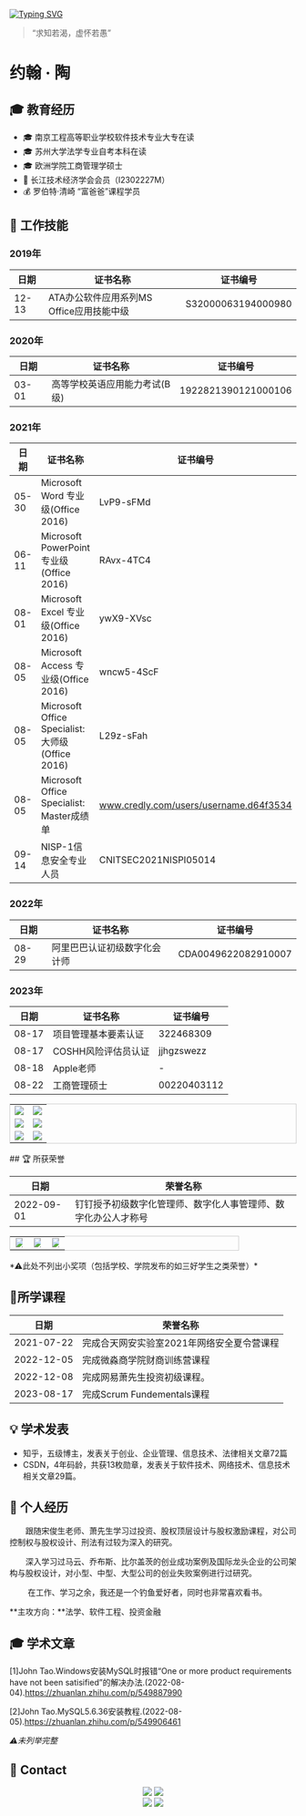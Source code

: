 <a href="https://git.io/typing-svg"><img src="https://readme-typing-svg.demolab.com?font=Fira+Code&pause=1000&color=2168F7&center=%E7%9C%9F&vCenter=%E7%9C%9F&multiline=true&repeat=%E7%9C%9F&width=788&height=88&lines=Hi%EF%BC%81%F0%9F%91%8B%F0%9F%91%8B%F0%9F%91%8B+I'm+draper-crypto.;I+want+to+change+the+future+through+artificial+intelligence.;Create+epoch-making+products." alt="Typing SVG" /></a>

> “求知若渴，虚怀若愚”

# 约翰 · 陶

## 🎓 教育经历

- 🎓 南京工程高等职业学校软件技术专业大专在读
- 🎓 苏州大学法学专业自考本科在读
- 🎓 欧洲学院工商管理学硕士
- 🔭 长江技术经济学会会员（I2302227M）
- 💰 罗伯特·清崎 “富爸爸”课程学员

## 💼 工作技能

### 2019年

| 日期  | 证书名称                                 | 证书编号           |
| ----- | ---------------------------------------- | ------------------ |
| 12-13 | ATA办公软件应用系列MS Office应用技能中级 | S32000063194000980 |

### 2020年

| 日期       | 证书名称                                         | 证书编号                               |
| ---- | ---- | ---- |
| 03-01 | 高等学校英语应用能力考试(B级)                    | 1922821390121000106                    |

### 2021年

| 日期  | 证书名称                                         | 证书编号                               |
| ----- | ------------------------------------------------ | -------------------------------------- |
| 05-30 | Microsoft Word 专业级(Office 2016)               | LvP9-sFMd                              |
| 06-11 | Microsoft PowerPoint 专业级(Office 2016)         | RAvx-4TC4                              |
| 08-01 | Microsoft Excel 专业级(Office 2016)              | ywX9-XVsc                              |
| 08-05 | Microsoft Access 专业级(Office 2016)             | wncw5-4ScF                             |
| 08-05 | Microsoft Office Specialist: 大师级(Office 2016) | L29z-sFah                              |
| 08-05 | Microsoft Office Specialist: Master成绩单        | www.credly.com/users/username.d64f3534 |
| 09-14 | NISP-1信息安全专业人员                           | CNITSEC2021NISPⅠ05014                  |

### 2022年

| 日期       | 证书名称                                 | 证书编号            |
| ---------- | ---------------------------------------- | ------------------- |
| 08-29 | 阿里巴巴认证初级数字化会计师             | CDA0049622082910007 |

### 2023年

| 日期  | 证书名称             | 证书编号    |
| ----- | -------------------- | ----------- |
| 08-17 | 项目管理基本要素认证 | 322468309   |
| 08-17 | COSHH风险评估员认证  | jjhgzswezz  |
| 08-18 | Apple老师            | -           |
| 08-22 | 工商管理硕士         | 00220403112 |


<table style="border: 1px solid #ccc; width: 100%;" align="center">
    <tr>
        <td style="width: 50%; text-align: center;"><img src="https://typora-img-1301299232.cos.ap-shanghai.myqcloud.com/img/202308261355288.png" style="max-width: 100%; height: auto;"></td>
        <td style="width: 50%; text-align: center;"><img src="https://typora-img-1301299232.cos.ap-shanghai.myqcloud.com/img/202308261410215.PNG" style="max-width: 100%; height: auto;"></td>
    </tr>
    <tr>
        <td style="width: 50%; text-align: center;"><img src="https://typora-img-1301299232.cos.ap-shanghai.myqcloud.com/img/202308261405222.jpg" style="max-width: 100%; height: auto;"></td>
        <td style="width: 50%; text-align: center;"><img src="https://typora-img-1301299232.cos.ap-shanghai.myqcloud.com/img/202308261358739.png" style="max-width: 100%; height: auto;"></td>
    </tr>
    <tr>
        <td style="width: 50%; text-align: center;"><img src="https://typora-img-1301299232.cos.ap-shanghai.myqcloud.com/img/202308261412227.PNG" style="max-width: 100%; height: auto;"></td>
        <td style="width: 50%; text-align: center;"><img src="https://typora-img-1301299232.cos.ap-shanghai.myqcloud.com/img/202308261415955.jpg" style="max-width: 100%; height: auto;"></td>
    </tr>
</table>
## 🏆 所获荣誉

| 日期       | 荣誉名称                                                     |
| ---------- | ------------------------------------------------------------ |
| 2022-09-01 | 钉钉授予初级数字化管理师、数字化人事管理师、数字化办公人才称号 |

<table style="border: 1px solid #ccc; width: 80%;" align="center">
    <tr>
        <td style="width: 33.33%; text-align: center;"><img src="https://typora-img-1301299232.cos.ap-shanghai.myqcloud.com/img/202308262029780.PNG" style="max-width: 80%; height: auto;"></td>
        <td style="width: 33.33%; text-align: center;"><img src="https://typora-img-1301299232.cos.ap-shanghai.myqcloud.com/img/202308262029975.PNG" style="max-width: 80%; height: auto;"></td>
        <td style="width: 33.33%; text-align: center;"><img src="https://typora-img-1301299232.cos.ap-shanghai.myqcloud.com/img/202308262030965.PNG" style="max-width: 80%; height: auto;"></td>
    </tr>
</table>
*⚠此处不列出小奖项（包括学校、学院发布的如三好学生之类荣誉）*

## 📙所学课程

| 日期       | 荣誉名称                                   |
| ---------- | ------------------------------------------ |
| 2021-07-22 | 完成合天网安实验室2021年网络安全夏令营课程 |
| 2022-12-05 | 完成微淼商学院财商训练营课程               |
| 2022-12-08 | 完成网易萧先生投资初级课程。               |
| 2023-08-17 | 完成Scrum Fundementals课程                 |

## 💡 学术发表

- 知乎，五级博主，发表关于创业、企业管理、信息技术、法律相关文章72篇
- CSDN，4年码龄，共获13枚勋章，发表关于软件技术、网络技术、信息技术相关文章29篇。 

## 🚀 个人经历

&emsp;&emsp;跟随宋俊生老师、萧先生学习过投资、股权顶层设计与股权激励课程，对公司控制权与股权设计、刑法有过较为深入的研究。 

&emsp;&emsp;深入学习过马云、乔布斯、比尔盖茨的创业成功案例及国际龙头企业的公司架构与股权设计，对小型、中型、大型公司的创业失败案例进行过研究。

&emsp;&emsp; 在工作、学习之余，我还是一个钓鱼爱好者，同时也非常喜欢看书。 

**主攻方向：**法学、软件工程、投资金融

## 🎓 学术文章

[1]John Tao.Windows安装MySQL时报错“One or more product requirements have not been satisified”的解决办法.(2022-08-04).https://zhuanlan.zhihu.com/p/549887990

[2]John Tao.MySQL5.6.36安装教程.(2022-08-05).https://zhuanlan.zhihu.com/p/549906461

*⚠未列举完整*

## 🔗 Contact

<div align="center">
	<td>
		<tr>
    		<a href="https://blog.csdn.net/Suprman88"><img src="https://img.shields.io/badge/CSDN-论坛-c32136" /></a>
    	</tr>
    	<tr>
    		<a href="https://www.zhihu.com/people/draper-crypto"><img src="https://img.shields.io/badge/Zhihu-知乎-blue" /></a>
		</tr> 
	</td>
	<br>
	<td>
		<tr>
			<img src="https://stats.justsong.cn/api/zhihu?username=draper-crypto&theme=light&lang=zh-CN" />
		</tr>
		<tr>
			<img src="https://stats.justsong.cn/api/csdn?id=Suprman88&theme=light&lang=zh-CN" />
		</tr>
	</td>
	<br>
</div>
